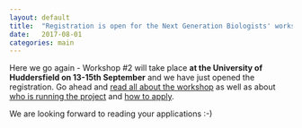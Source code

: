 ```yaml
---
layout: default
title:  "Registration is open for the Next Generation Biologists' workshop #2"
date:   2017-08-01
categories: main
---
```


Here we go again - Workshop #2 will take place **at the University of Huddersfield on 13-15th September** and we have just opened the registration. Go ahead and [read all about the workshop](/workshops/) as well as about [who is running the project](/about/) and [how to apply](/application/).

We are looking forward to reading your applications :-)